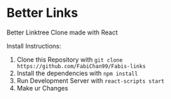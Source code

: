 # Better Links
Better Linktree Clone made with React

Install Instructions:

1. Clone this Repository with ```git clone https://github.com/FabiChan99/Fabis-links```
2. Install the dependencies with ```npm install```
3. Run Development Server with ```react-scripts start```
4. Make ur Changes
